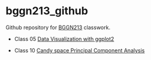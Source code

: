 # bggn213_github
Github repository for [BGGN213](https://bioboot.github.io/bggn213_W23/) classwork.

- Class 05 [Data Visualization with ggplot2](https://github.com/Transactions84/bggn213_github/blob/main/class05/class05.pdf)

- Class 10 [Candy space Principal Component Analysis](https://github.com/Transactions84/bggn213_github/blob/main/class10/lab10.pdf)
